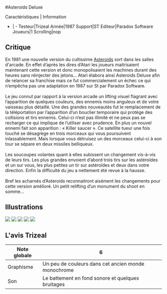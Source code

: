 #Asteroids Deluxe

Caractéristiques | Information
- | -
Testeur|Trizeal
Année|1987
Support|ST
Editeur|Paradox Software
Joueurs|1
Scrolling|nop

## Critique
En 1981 une nouvelle version du cultissime <a href="index.php?page=fiche&id=500">Asteroids</a> sort dans les salles d'arcade. En effet d’après les dires d’Atari les joueurs maitrisaient maintenant cette version et donc monopolisaient les machines durant des heures sans réinjecter des jetons… Atari élabora ainsi Asteroids Deluxe afin de relancer sa franchise mais ce fut commercialement un échec ce qui n’empêcha pas une adaptation en 1987 sur St par Paradox Software.<br/><br/>Le jeu connut par rapport à la version arcade un lifting visuel flagrant avec l’apparition de quelques couleurs, des ennemis moins anguleux et de votre vaisseau plus détaillé. Une des grandes nouveautés fut le remplacement de la téléportation par l’apparition d’un bouclier temporaire qui protège des collisions et tirs ennemis. Celui-ci n’est pas illimité et ne peux pas se recharger ce qui implique de l’utiliser avec prudence. En plus un nouvel ennemi fait son apparition : « Killer saucer ». Ce satellite tueur une fois touché se désagrège en trois morceaux qui vous poursuivent inlassablement. Mais lorsque vous détruisez un des morceaux celui-ci à son tour se sépare en deux missiles belliqueux.<br/><br/>Les soucoupes volantes quant à elles subissent un changement vis-à-vis de leurs tirs. Les plus grandes envoient d’abord trois tirs sur les astéroïdes et un sur vous, les plus petites un tir sur astéroïdes et deux dans votre direction. Enfin la difficulté du jeu a nettement été revue à la hausse.<br/><br/>Bref les acharnés d’Asteroids reconnaitront aisément les changements pour cette version amélioré. Un petit relifting d’un monument du shoot en somme…<br/>

## Illustrations
![](http://www.shmup.com/images/thumbs/img_fiche_1_1329.png)
![](http://www.shmup.com/images/thumbs/img_fiche_2_1329.png)
![](http://www.shmup.com/images/thumbs/img_fiche_3_1329.png)
![](http://www.shmup.com/images/thumbs/)
![](http://www.shmup.com/images/thumbs/)

## L'avis Trizeal
Note globale|6
-|-
Graphisme|Un peu de couleurs dans cet ancien monde monochrome
Son|Le battement en fond sonore et quelques bruitages
